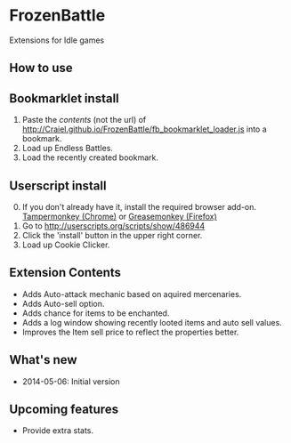 FrozenBattle
=============

Extensions for Idle games

How to use
----------

## Bookmarklet install

1. Paste the *contents* (not the url) of http://Craiel.github.io/FrozenBattle/fb_bookmarklet_loader.js into a bookmark.
2. Load up Endless Battles.
3. Load the recently created bookmark.

## Userscript install

0. If you don't already have it, install the required browser add-on. [Tampermonkey (Chrome)](https://chrome.google.com/webstore/detail/tampermonkey/dhdgffkkebhmkfjojejmpbldmpobfkfo?hl=en) or [Greasemonkey (Firefox)](https://addons.mozilla.org/en-US/firefox/addon/greasemonkey/)
1. Go to http://userscripts.org/scripts/show/486944
2. Click the 'install' button in the upper right corner.
3. Load up Cookie Clicker.

Extension Contents
---------------------------

 - Adds Auto-attack mechanic based on aquired mercenaries.
 - Adds Auto-sell option.
 - Adds chance for items to be enchanted.
 - Adds a log window showing recently looted items and auto sell values.
 - Improves the Item sell price to reflect the properties better.
 
What's new
-----------

 - 2014-05-06: Initial version

Upcoming features
------------------

 - Provide extra stats.